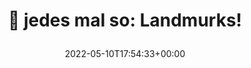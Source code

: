 ---
retweeted: false
source: <a href="https://mobile.twitter.com" rel="nofollow">Twitter Web App</a>
entities:
  user_mentions: []
  urls: []
  symbols: []
  media:
  - expanded_url: https://twitter.com/bascht/status/1524085497961889792/photo/1
    indices:
    - '27'
    - '50'
    url: https://t.co/Qb11aBH9aB
    media_url: http://pbs.twimg.com/media/FSajrd8WQAEGWod.png
    id_str: '1524085491078938625'
    id: '1524085491078938625'
    media_url_https: https://pbs.twimg.com/media/FSajrd8WQAEGWod.png
    sizes:
      large:
        w: '624'
        h: '175'
        resize: fit
      medium:
        w: '624'
        h: '175'
        resize: fit
      small:
        w: '624'
        h: '175'
        resize: fit
      thumb:
        w: '150'
        h: '150'
        resize: crop
    type: photo
    display_url: pic.twitter.com/Qb11aBH9aB
  hashtags: []
display_text_range:
- '0'
- '50'
favorite_count: '1'
id_str: '1524085497961889792'
truncated: false
retweet_count: '0'
id: '1524085497961889792'
possibly_sensitive: false
created_at: Tue May 10 17:54:33 +0000 2022
favorited: false
full_text: "\U0001F9E0 jedes mal so: Landmurks!"
lang: de
extended_entities:
  media:
  - expanded_url: https://twitter.com/bascht/status/1524085497961889792/photo/1
    indices:
    - '27'
    - '50'
    url: https://t.co/Qb11aBH9aB
    media_url: http://pbs.twimg.com/media/FSajrd8WQAEGWod.png
    id_str: '1524085491078938625'
    id: '1524085491078938625'
    media_url_https: https://pbs.twimg.com/media/FSajrd8WQAEGWod.png
    sizes:
      large:
        w: '624'
        h: '175'
        resize: fit
      medium:
        w: '624'
        h: '175'
        resize: fit
      small:
        w: '624'
        h: '175'
        resize: fit
      thumb:
        w: '150'
        h: '150'
        resize: crop
    type: photo
    display_url: pic.twitter.com/Qb11aBH9aB
tags:
- pesos/twitter
date: '2022-05-10T17:54:33+00:00'
src: https://twitter.com/bascht/status/1524085497961889792
original_url: https://twitter.com/bascht/status/1524085497961889792
type: twitter_tweet
media_url: https://img.bascht.com/twitter/pbs.twimg.com/media/FSajrd8WQAEGWod.png
text: "\U0001F9E0 jedes mal so: Landmurks!"
title: "\U0001F9E0 jedes mal so: Landmurks!\n"

---